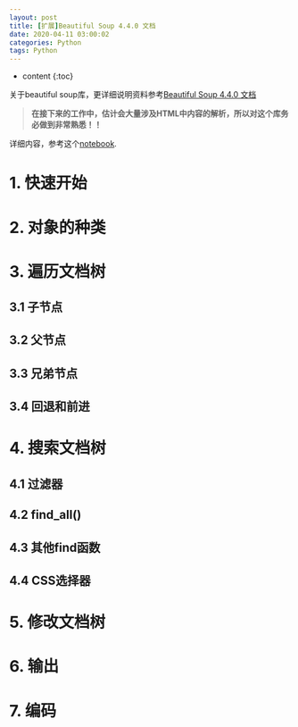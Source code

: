 ```yaml
---
layout: post
title: [扩展]Beautiful Soup 4.4.0 文档
date: 2020-04-11 03:00:02
categories: Python
tags: Python
---
```

* content
{:toc}

关于beautiful soup库，更详细说明资料参考[Beautiful Soup 4.4.0 文档](https://www.crummy.com/software/BeautifulSoup/bs4/doc.zh/)

> **在接下来的工作中，估计会大量涉及HTML中内容的解析，所以对这个库务必做到非常熟悉！！**

详细内容，参考这个[notebook]().

# 1. 快速开始

# 2. 对象的种类

# 3. 遍历文档树

## 3.1 子节点

## 3.2 父节点

## 3.3 兄弟节点

## 3.4 回退和前进

# 4. 搜索文档树

## 4.1 过滤器

## 4.2 find_all()

## 4.3 其他find函数

## 4.4 CSS选择器

# 5. 修改文档树

# 6. 输出

# 7. 编码